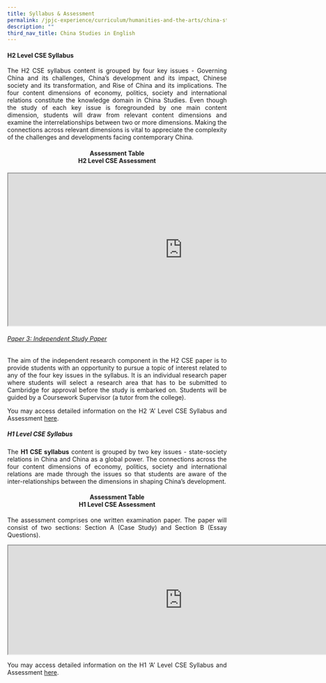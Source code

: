 ```yaml
---
title: Syllabus & Assessment
permalink: /jpjc-experience/curriculum/humanities-and-the-arts/china-studies-in-english/syllabus-assessment/
description: ""
third_nav_title: China Studies in English
---
```

<h4><strong>H2 Level CSE Syllabus</strong></h4>
<div align=justify>
<p>
The H2 CSE syllabus content is grouped by four key issues - Governing China and its challenges, China’s development and its impact, Chinese society and its transformation, and Rise of China and its implications. The four content dimensions of economy, politics, society and international relations constitute the knowledge domain in China Studies. Even though the study of each key issue is foregrounded by one main content dimension, students will draw from relevant content dimensions and examine the interrelationships between two or more dimensions. Making the connections across relevant dimensions is vital to appreciate the complexity of the challenges and developments facing contemporary China.</p>

<h4><strong><center>Assessment Table<br>
H2 Level CSE Assessment</center></strong></h4>
<iframe src="https://docs.google.com/document/d/e/2PACX-1vTDXMKzo8HVFyZM4F-ddfXK98Gnj_C31bmYF2Z01qj4a5LQ4N7p4nVrZ88rihrTRC_-o1bpMQmUGwEd/pub?embedded=true" width=800px height=350px scrolling="no"></iframe>
</center>

<h6><u>Paper 3: Independent Study Paper</u></h6>
<p>
The aim of the independent research component in the H2 CSE paper is to provide students with an opportunity to pursue a topic of interest related to any of the four key issues in the syllabus. It is an individual research paper where students will select a research area that has to be submitted to Cambridge for approval before the study is embarked on. Students will be guided by a Coursework Supervisor (a tutor from the college).</p>
<p>
You may access detailed information on the H2 ‘A’ Level CSE Syllabus and Assessment <a href="https://www.seab.gov.sg/docs/default-source/national-examinations/syllabus/alevel/2022syllabus/9628_y22_sy.pdf">here</a>.</p>

<h5><strong>H1 Level CSE Syllabus</strong></h5>
<p>
The <strong>H1 CSE syllabus</strong> content is grouped by two key issues - state-society relations in China and China as a global power. The connections across the four content dimensions of economy, politics, society and international relations are made through the issues so that students are aware of the inter-relationships between the dimensions in shaping China’s development.</p>

<h4><strong><center>Assessment Table<br>
H1 Level CSE Assessment</center></strong></h4>
<p>
The assessment comprises one written examination paper. The paper will consist of two sections: Section A (Case Study) and Section B (Essay Questions).</p>
<iframe src="https://docs.google.com/document/d/e/2PACX-1vR4S95ADwmww5KGYeebRVo08f68ngYE8y7Fm2a0shurHIc8JZ_VdnW9FiaygBzBxCAm8yKtouRVdzBG/pub?embedded=true" width=800px height=250px scrolling="no"></iframe>
</center>
<p>
You may access detailed information on the H1 ‘A’ Level CSE Syllabus and Assessment <a href="https://www.seab.gov.sg/docs/default-source/national-examinations/syllabus/alevel/2021syllabus/8628_y21_sy.pdf">here</a>.</p>